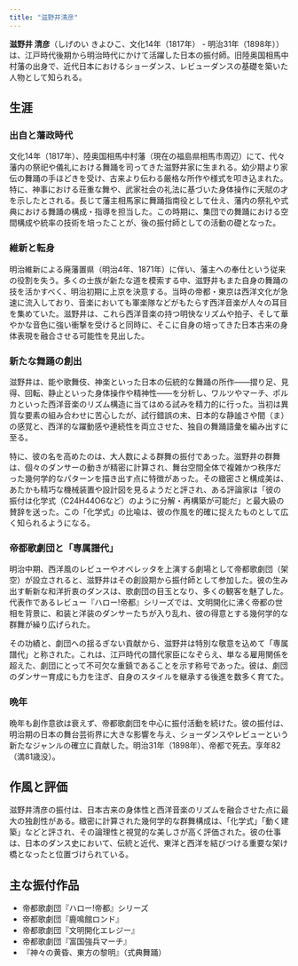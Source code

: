 ```yaml
---
title: "滋野井清彦"
---
```


**滋野井 清彦**（しげのい きよひこ、文化14年（1817年） - 明治31年（1898年））は、江戸時代後期から明治時代にかけて活躍した日本の振付師。旧陸奥国相馬中村藩の出身で、近代日本におけるショーダンス、レビューダンスの基礎を築いた人物として知られる。

## 生涯

### 出自と藩政時代
文化14年（1817年）、陸奥国相馬中村藩（現在の福島県相馬市周辺）にて、代々藩内の祭祀や儀礼における舞踊を司ってきた滋野井家に生まれる。幼少期より家伝の舞踊の手ほどきを受け、古来より伝わる厳格な所作や様式を叩き込まれた。特に、神事における荘重な舞や、武家社会の礼法に基づいた身体操作に天賦の才を示したとされる。長じて藩主相馬家に舞踊指南役として仕え、藩内の祭礼や式典における舞踊の構成・指導を担当した。この時期に、集団での舞踊における空間構成や統率の技術を培ったことが、後の振付師としての活動の礎となった。

### 維新と転身
明治維新による廃藩置県（明治4年、1871年）に伴い、藩主への奉仕という従来の役割を失う。多くの士族が新たな道を模索する中、滋野井もまた自身の舞踊の技を活かすべく、明治初期に上京を決意する。当時の帝都・東京は西洋文化が急速に流入しており、音楽においても軍楽隊などがもたらす西洋音楽が人々の耳目を集めていた。滋野井は、これら西洋音楽の持つ明快なリズムや拍子、そして華やかな音色に強い衝撃を受けると同時に、そこに自身の培ってきた日本古来の身体表現を融合させる可能性を見出した。

### 新たな舞踊の創出
滋野井は、能や歌舞伎、神楽といった日本の伝統的な舞踊の所作――摺り足、見得、回転、静止といった身体操作や精神性――を分析し、ワルツやマーチ、ポルカといった西洋音楽のリズム構造に当てはめる試みを精力的に行った。当初は異質な要素の組み合わせに苦心したが、試行錯誤の末、日本的な静謐さや間（ま）の感覚と、西洋的な躍動感や連続性を両立させた、独自の舞踊語彙を編み出すに至る。

特に、彼の名を高めたのは、大人数による群舞の振付であった。滋野井の群舞は、個々のダンサーの動きが精密に計算され、舞台空間全体で複雑かつ秩序だった幾何学的なパターンを描き出す点に特徴があった。その緻密さと構成美は、あたかも精巧な機械装置や設計図を見るようだと評され、ある評論家は「彼の振付は化学式（C24H44O6など）のように分解・再構築が可能だ」と最大級の賛辞を送った。この「化学式」の比喩は、彼の作風を的確に捉えたものとして広く知られるようになる。

### 帝都歌劇団と「専属譜代」
明治中期、西洋風のレビューやオペレッタを上演する劇場として帝都歌劇団（架空）が設立されると、滋野井はその創設期から振付師として参加した。彼の生み出す斬新な和洋折衷のダンスは、歌劇団の目玉となり、多くの観客を魅了した。代表作であるレビュー『ハロー!帝都』シリーズでは、文明開化に沸く帝都の世相を背景に、和装と洋装のダンサーたちが入り乱れ、彼の得意とする幾何学的な群舞が繰り広げられた。

その功績と、劇団への揺るぎない貢献から、滋野井は特別な敬意を込めて「専属譜代」と称された。これは、江戸時代の譜代家臣になぞらえ、単なる雇用関係を超えた、劇団にとって不可欠な重鎮であることを示す称号であった。彼は、劇団のダンサー育成にも力を注ぎ、自身のスタイルを継承する後進を数多く育てた。

### 晩年
晩年も創作意欲は衰えず、帝都歌劇団を中心に振付活動を続けた。彼の振付は、明治期の日本の舞台芸術界に大きな影響を与え、ショーダンスやレビューという新たなジャンルの確立に貢献した。明治31年（1898年）、帝都で死去。享年82（満81歳没）。

## 作風と評価
滋野井清彦の振付は、日本古来の身体性と西洋音楽のリズムを融合させた点に最大の独創性がある。緻密に計算された幾何学的な群舞構成は、「化学式」「動く建築」などと評され、その論理性と視覚的な美しさが高く評価された。彼の仕事は、日本のダンス史において、伝統と近代、東洋と西洋を結びつける重要な架け橋となったと位置づけられている。

## 主な振付作品
*   帝都歌劇団『ハロー!帝都』シリーズ
*   帝都歌劇団『鹿鳴館ロンド』
*   帝都歌劇団『文明開化エレジー』
*   帝都歌劇団『富国強兵マーチ』
*   『神々の黄昏、東方の黎明』（式典舞踊）